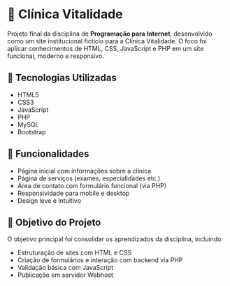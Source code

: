 

# 🌿 Clínica Vitalidade

Projeto final da disciplina de **Programação para Internet**, desenvolvido como um site institucional fictício para a Clínica Vitalidade. O foco foi aplicar conhecimentos de HTML, CSS, JavaScript e PHP em um site funcional, moderno e responsivo.

## 🚀 Tecnologias Utilizadas

- HTML5
- CSS3
- JavaScript
- PHP
- MySQL 
- Bootstrap 

## 🧩 Funcionalidades

- Página inicial com informações sobre a clínica
- Página de serviços (exames, especialidades etc.)
- Área de contato com formulário funcional (via PHP)
- Responsividade para mobile e desktop
- Design leve e intuitivo

## 🏁 Objetivo do Projeto

O objetivo principal foi consolidar os aprendizados da disciplina, incluindo:

- Estruturação de sites com HTML e CSS
- Criação de formulários e interação com backend via PHP
- Validação básica com JavaScript
- Publicação em servidor Webhost

